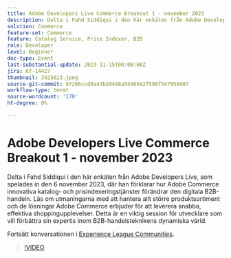 ```yaml
---
title: Adobe Developers Live Commerce Breakout 1 - november 2023
description: Delta i Fahd Siddiqui i den här enkäten från Adobe Developers Live, som spelades in den 6 november 2023, där han förklarar hur Adobe Commerce innovativa katalog- och prisindexeringstjänster förändrar den digitala B2B-handeln. Läs om utmaningarna med att hantera allt större produktsortiment och de lösningar Adobe Commerce erbjuder för att leverera snabba, effektiva shoppingupplevelser. Detta är en viktig session för utvecklare som vill förbättra sin expertis inom B2B-handelsteknikens dynamiska värld.
solution: Commerce
feature-set: Commerce
feature: Catalog Service, Price Indexer, B2B
role: Developer
level: Beginner
doc-type: Event
last-substantial-update: 2023-11-15T00:00:00Z
jira: KT-14427
thumbnail: 3425623.jpeg
source-git-commit: 97266ccd0a43b20448a5546b92f590f547058907
workflow-type: tm+mt
source-wordcount: '170'
ht-degree: 0%

---
```



# Adobe Developers Live Commerce Breakout 1 - november 2023

Delta i Fahd Siddiqui i den här enkäten från Adobe Developers Live, som spelades in den 6 november 2023, där han förklarar hur Adobe Commerce innovativa katalog- och prisindexeringstjänster förändrar den digitala B2B-handeln. Läs om utmaningarna med att hantera allt större produktsortiment och de lösningar Adobe Commerce erbjuder för att leverera snabba, effektiva shoppingupplevelser. Detta är en viktig session för utvecklare som vill förbättra sin expertis inom B2B-handelsteknikens dynamiska värld.

Fortsätt konversationen i [Experience League Communities](https://adobe.ly/3rJfZcN).

>[!VIDEO](https://video.tv.adobe.com/v/3425623/?learn=on)